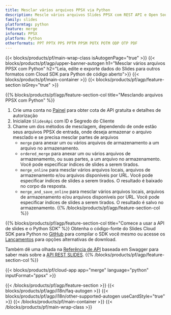 ```yaml
---
title: Mesclar vários arquivos PPSX via Python
description: Mescle vários arquivos Slides PPSX com REST API e Open Source Python SDK
family: slides
platformtag: python
feature: merge
informat: PPSX
platform: Python
otherformats: PPT PPTX PPS PPTM PPSM POTX POTM ODP OTP PDF
---
```


{{< blocks/products/pf/main-wrap-class isAutogenPage="true" >}}
{{< blocks/products/pf/agp/upper-banner-autogen h1="Mesclar vários arquivos PPSX com Python" h2="Leia, edite e exporte dados do Slides para outros formatos com Cloud SDK para Python de código aberto">}}
{{< blocks/products/pf/main-container >}}
{{< blocks/products/pf/agp/feature-section isGrey="true" >}}

{{% blocks/products/pf/agp/feature-section-col title="Mesclando arquivos PPSX com Python" %}}
1. Crie uma conta no <a href="https://dashboard.aspose.cloud/">Painel</a> para obter cota de API gratuita e detalhes de autorização
1. Inicialize ```SlidesApi``` com ID e Segredo do Cliente
1. Chame um dos métodos de mesclagem, dependendo de onde estão seus arquivos PPSX de entrada, onde deseja armazenar o arquivo mesclado e se precisa mesclar partes de arquivos
    - ```merge``` para anexar um ou vários arquivos de armazenamento a um arquivo no armazenamento.
    - ```ordered_merge``` para anexar um ou vários arquivos de armazenamento, ou suas partes, a um arquivo no armazenamento. Você pode especificar índices de slides a serem tirados.
    - ```merge_online``` para mesclar vários arquivos locais, arquivos de armazenamento e/ou arquivos disponíveis por URL. Você pode especificar índices de slides a serem tirados. O resultado é baixado no corpo da resposta.
    - ```merge_and_save_online``` para mesclar vários arquivos locais, arquivos de armazenamento e/ou arquivos disponíveis por URL. Você pode especificar índices de slides a serem tirados. O resultado é salvo no armazenamento.
{{% /blocks/products/pf/agp/feature-section-col %}}

{{% blocks/products/pf/agp/feature-section-col title="Comece a usar a API de slides e o Python SDK" %}}
Obtenha o código-fonte do Slides Cloud SDK para Python no [GitHub](https://github.com/aspose-slides-cloud/aspose-slides-cloud-python) para compilar o SDK você mesmo ou acesse os [Lançamentos](https://releases.aspose.cloud/) para opções alternativas de download.

Também dê uma olhada na [Referência de API](https://apireference.aspose.cloud/slides/) baseada em Swagger para saber mais sobre a [API REST SLIDES](https://products.aspose.cloud/slides/curl/).
{{% /blocks/products/pf/agp/feature-section-col %}}

{{< blocks/products/pf/cloud-app app="merge" language="python" inputFormat="ppsx" >}}

{{< /blocks/products/pf/agp/feature-section >}}
{{< blocks/products/pf/agp/i18n/faq-autogen >}}
{{< blocks/products/pf/agp/i18n/other-supported-autogen useCardStyle="true" >}}
{{< /blocks/products/pf/main-container >}}
{{< /blocks/products/pf/main-wrap-class >}}